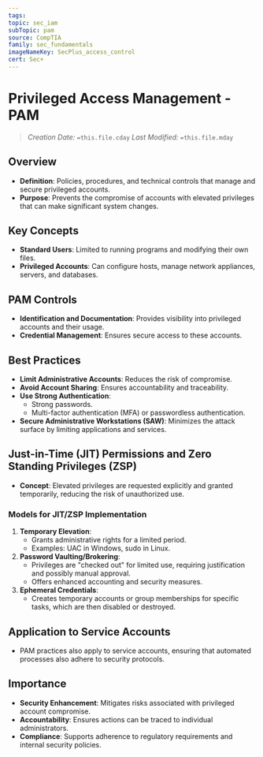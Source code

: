 ```yaml
---
tags: 
topic: sec_iam
subTopic: pam
source: CompTIA
family: sec_fundamentals
imageNameKey: SecPlus_access_control
cert: Sec+
---
```

# Privileged Access Management - PAM
> *Creation Date:* `=this.file.cday`
> *Last Modified:* `=this.file.mday`

## Overview
- **Definition**: Policies, procedures, and technical controls that manage and secure privileged accounts.
- **Purpose**: Prevents the compromise of accounts with elevated privileges that can make significant system changes.

## Key Concepts
- **Standard Users**: Limited to running programs and modifying their own files.
- **Privileged Accounts**: Can configure hosts, manage network appliances, servers, and databases.

## PAM Controls
- **Identification and Documentation**: Provides visibility into privileged accounts and their usage.
- **Credential Management**: Ensures secure access to these accounts.

## Best Practices
- **Limit Administrative Accounts**: Reduces the risk of compromise.
- **Avoid Account Sharing**: Ensures accountability and traceability.
- **Use Strong Authentication**:
  - Strong passwords.
  - Multi-factor authentication (MFA) or passwordless authentication.
- **Secure Administrative Workstations (SAW)**: Minimizes the attack surface by limiting applications and services.

## Just-in-Time (JIT) Permissions and Zero Standing Privileges (ZSP)
- **Concept**: Elevated privileges are requested explicitly and granted temporarily, reducing the risk of unauthorized use.
  
### Models for JIT/ZSP Implementation
1. **Temporary Elevation**:
   - Grants administrative rights for a limited period.
   - Examples: UAC in Windows, sudo in Linux.
2. **Password Vaulting/Brokering**:
   - Privileges are "checked out" for limited use, requiring justification and possibly manual approval.
   - Offers enhanced accounting and security measures.
3. **Ephemeral Credentials**:
   - Creates temporary accounts or group memberships for specific tasks, which are then disabled or destroyed.

## Application to Service Accounts
- PAM practices also apply to service accounts, ensuring that automated processes also adhere to security protocols.

## Importance
- **Security Enhancement**: Mitigates risks associated with privileged account compromise.
- **Accountability**: Ensures actions can be traced to individual administrators.
- **Compliance**: Supports adherence to regulatory requirements and internal security policies.
